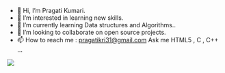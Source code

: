 - 👋 Hi, I’m Pragati Kumari.
- 👀 I’m interested in learning new skills.
- 🌱 I’m currently learning Data structures and Algorithms..
- 💞️ I’m looking to collaborate on open source projects.
- 📫 How to reach me : pragatikri31@gmail.com 
     Ask me HTML5 , C , C++ ...


<img src = "https://github-readme-stats.vercel.app/api?username=pragati1419&&show_icons=true&title_color=bb2acf&text_color=daf7dc&bg_color=151515">
